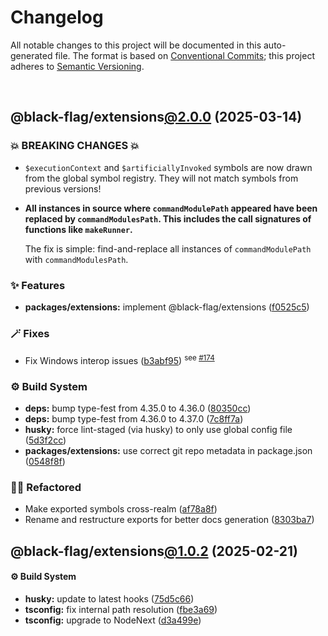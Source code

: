 # Changelog

All notable changes to this project will be documented in this auto-generated
file. The format is based on [Conventional Commits][1];
this project adheres to [Semantic Versioning][2].

<br />

## @black-flag/extensions[@2.0.0][3] (2025-03-14)

### 💥 BREAKING CHANGES 💥

- `$executionContext` and `$artificiallyInvoked` symbols are now drawn from the global symbol registry. They will not match symbols from previous versions!

- **All instances in source where `commandModulePath` appeared have been replaced by `commandModulesPath`. This includes the call signatures of functions like `makeRunner`.**

  The fix is simple: find-and-replace all instances of `commandModulePath` with `commandModulesPath`.

### ✨ Features

- **packages/extensions:** implement @black-flag/extensions ([f0525c5][4])

### 🪄 Fixes

- Fix Windows interop issues ([b3abf95][5]) <sup>see [#174][6]</sup>

### ⚙️ Build System

- **deps:** bump type-fest from 4.35.0 to 4.36.0 ([80350cc][7])
- **deps:** bump type-fest from 4.36.0 to 4.37.0 ([7c8ff7a][8])
- **husky:** force lint-staged (via husky) to only use global config file ([5d3f2cc][9])
- **packages/extensions:** use correct git repo metadata in package.json ([0548f8f][10])

### 🧙🏿 Refactored

- Make exported symbols cross-realm ([af78a8f][11])
- Rename and restructure exports for better docs generation ([8303ba7][12])

## @black-flag/extensions[@1.0.2][13] (2025-02-21)

#### ⚙️ Build System

- **husky:** update to latest hooks ([75d5c66][14])
- **tsconfig:** fix internal path resolution ([fbe3a69][15])
- **tsconfig:** upgrade to NodeNext ([d3a499e][16])

[1]: https://conventionalcommits.org
[2]: https://semver.org
[3]: https://github.com/Xunnamius/black-flag/compare/@black-flag/extensions@1.0.2...@black-flag/extensions@2.0.0
[4]: https://github.com/Xunnamius/black-flag/commit/f0525c5f4bf72b0f28fedf4f6d66f4a1b7353b05
[5]: https://github.com/Xunnamius/black-flag/commit/b3abf95ca2958d5d2fca1091178c050ef88fe5f5
[6]: https://github.com/Xunnamius/black-flag/issues/174
[7]: https://github.com/Xunnamius/black-flag/commit/80350cca61bef915d737fb097e4e3838118a1167
[8]: https://github.com/Xunnamius/black-flag/commit/7c8ff7ad8ffd4d822329278da0a21db54f904f25
[9]: https://github.com/Xunnamius/black-flag/commit/5d3f2ccdfcd615917892d27a5c2cfa1b28879e0c
[10]: https://github.com/Xunnamius/black-flag/commit/0548f8fe3c7daa363173184e34f2307f8964dbed
[11]: https://github.com/Xunnamius/black-flag/commit/af78a8fbc5839e0d3db1b07312bbc854ef1b7a0d
[12]: https://github.com/Xunnamius/black-flag/commit/8303ba7f438ae7f7dedfc2b6f5fd396cab32b252
[13]: https://github.com/Xunnamius/black-flag/compare/d3a499e7aeddf23d392479b2cf99cc98bce8226f...@black-flag/extensions@1.0.2
[14]: https://github.com/Xunnamius/black-flag/commit/75d5c66bcce8f0c2c139962f7ddd28aa0c9499d7
[15]: https://github.com/Xunnamius/black-flag/commit/fbe3a699a9063ed7da08311a22fe798672583b0f
[16]: https://github.com/Xunnamius/black-flag/commit/d3a499e7aeddf23d392479b2cf99cc98bce8226f
